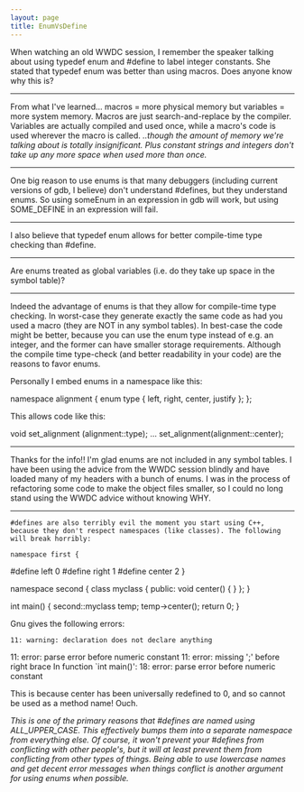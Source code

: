 ```yaml
---
layout: page
title: EnumVsDefine
---
```


When watching an old WWDC session, I remember the speaker talking about using     typedef enum and     #define to label integer constants. She stated that     typedef enum was better than using macros. Does anyone know why this is?

----

From what I've learned... macros = more physical memory but variables = more system memory. Macros are just search-and-replace by the compiler. Variables are actually compiled and used once, while a macro's code is used wherever the macro is called. *..though the amount of memory we're talking about is totally insignificant.  Plus constant strings and integers don't take up any more space when used more than once.*

----

One big reason to use enums is that many debuggers (including current versions of gdb, I believe) don't understand #defines, but they understand enums. So using     someEnum in an expression in gdb will work, but using     SOME_DEFINE in an expression will fail.

----

I also believe that     typedef enum allows for better compile-time type checking than     #define.

----

Are enums treated as global variables (i.e. do they take up space in the symbol table)?

----

Indeed the advantage of enums is that they allow for compile-time type checking. In worst-case they generate exactly the same code as had you used a macro (they are NOT in any symbol tables). In best-case the code might be better, because you can use the enum type instead of e.g. an integer, and the former can have smaller storage requirements. Although the compile time type-check (and better readability in your code) are the reasons to favor enums.

Personally I embed enums in a namespace like this:
    
namespace alignment {
   enum type { left, right, center, justify };
};

This allows code like this:
    
void set_alignment (alignment::type);
...
set_alignment(alignment::center);


----

Thanks for the info!! I'm glad enums are not included in any symbol tables. I have been using the advice from the WWDC session blindly and have loaded many of my headers with a bunch of enums. I was in the process of refactoring some code to make the object files smaller, so I could no long stand using the WWDC advice without knowing WHY.

----

    #defines are also terribly evil the moment you start using C++, because they don't respect namespaces (like classes). The following will break horribly:

    namespace first {
#define left 0
#define right 1
#define center 2
}

namespace second {
  class myclass
    {
  public:
    void center() { }
    };
}

int main()
  {
  second::myclass temp;
  temp->center();
  return 0;
  }


Gnu gives the following errors:

    11: warning: declaration does not declare anything
11: error: parse error before numeric constant
11: error: missing ';' before right brace
In function `int main()':
18: error: parse error before numeric constant


This is because     center has been universally redefined to     0, and so cannot be used as a method name! Ouch.

*This is one of the primary reasons that     #defines are named using     ALL_UPPER_CASE. This effectively bumps them into a separate namespace from everything else. Of course, it won't prevent your     #defines from conflicting with other people's, but it will at least prevent them from conflicting from other types of things. Being able to use lowercase names and get decent error messages when things conflict is another argument for using enums when possible.*


